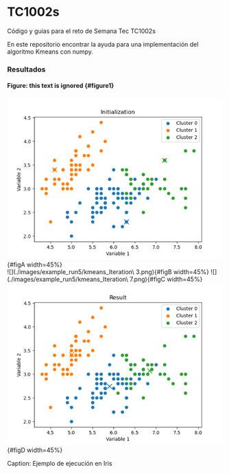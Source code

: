 # TC1002s
Código y guías para el reto de Semana Tec TC1002s

En este repositorio encontrar la ayuda para una implementación del algoritmo Kmeans con numpy.

### Resultados

#### Figure: this text is ignored {#figure1}

![](./images/example_run5/kmeans_Initialization.png){#figA width=45%}\
![](./images/example_run5/kmeans_Iteration\ 3.png){#figB width=45%}
![](./images/example_run5/kmeans_Iteration\ 7.png){#figC width=45%}
![](./images/example_run5/kmeans_Result.png){#figD width=45%}

Caption: Ejemplo de ejecución en Iris
